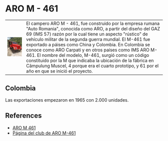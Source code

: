 # ARO M - 461

<table>
  <tr>
    <td>
      <img src="ARO_Carpati_M461.jpg" alt="ARO M 461" width="500px"/>
    </td>
    <td>
      El campero ARO M - 461, fue construido por la empresa rumana "Auto Romania", conocida como ARO, a partir del diseño del GAZ 69 (IMS 57) razón por la cual tiene un aspecto "rústico" de vehículo militar de la segunda guerra mundial. El M-461 fue exportado a páises como China y Colombia. En Colombia se conoce como ARO Carpati y en otros países como IMS ARO M-461. El nombre del modelo,  M-461, surgió como un código constituido por la M que indicaba la ubicación de la fábrica en Câmpulung Muscel, 4 porque era el cuarto prototipo, y 61 por el año en que se inició el proyecto.
    </td>
  </tr>
</table>

## Colombia

Las exportaciones empezaron en 1965 con 2.000 unidades.

## References

- [ARO M 461](https://www.autoevolution.com/cars/aro-m-461-1963.html#aeng_aro-muscel-m-461-1963-25)
- [Página del club de ARO M-461](https://www.aro-m461.cz/)





